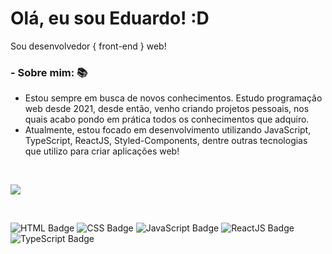 # Olá, eu sou Eduardo! :D
Sou desenvolvedor { front-end } web!

### - Sobre mim: 📚
- Estou sempre em busca de novos conhecimentos. Estudo programação web desde 2021, desde então, venho criando projetos pessoais, nos quais acabo pondo em prática todos os conhecimentos que adquiro.
- Atualmente, estou focado em desenvolvimento utilizando JavaScript, TypeScript, ReactJS, Styled-Components, dentre outras tecnologias que utilizo para criar aplicações web!

<br/>

<p aling="left">
 <img src="https://github-readme-stats.vercel.app/api?username=dududornelees&hide=contribs,issues&count_private=true&show_icons=true&theme=radical&locale=pt-br" />
</p>

<br/>

![HTML Badge](https://img.shields.io/badge/-HTML-orange)
![CSS Badge](https://img.shields.io/badge/-CSS-purple)
![JavaScript Badge](https://img.shields.io/badge/-JavaScript-yellow)
![ReactJS Badge](https://img.shields.io/badge/-ReactJS-blue)
![TypeScript Badge](https://img.shields.io/badge/-TypeScript-blue)
